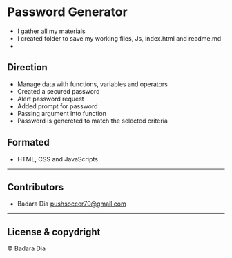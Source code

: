 # Password Generator

- I gather all my materials
- I created folder to save my working files, Js, index.html and readme.md
- 
## Direction

- Manage data with functions, variables and operators
- Created a secured password
- Alert password request
- Added prompt for password 
- Passing argument into function
- Password is genereted to match the selected criteria

## Formated
- HTML, CSS and JavaScripts




--- 

## Contributors

- Badara Dia <pushsoccer79@gmail.com>

---

## License & copydright

 © Badara Dia